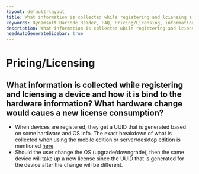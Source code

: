 ```yaml
---
layout: default-layout
title: What information is collected while registering and lciensing a device and how it is bind to the hardware information? What hardware change would caues a new license consumption?
keywords: Dynamsoft Barcode Reader, FAQ, Pricing/Licensing, information gathered, hardware bind, new license consumption
description: What information is collected while registering and lciensing a device and how it is bind to the hardware information? What hardware change would caues a new license consumption?
needAutoGenerateSidebar: true
---
```


# Pricing/Licensing

## What information is collected while registering and lciensing a device and how it is bind to the hardware information? What hardware change would caues a new license consumption?

- When devices are registered, they get a UUID that is generated based on some hardware and OS info. The exact breakdown of what is collected when using the mobile edition or server/desktop edition is mentioned [here](https://www.dynamsoft.com/license-server/docs/about/terms.html?ver=latest#generate-a-uuid).
- Should the user change the OS (upgrade/downgrade), then the same device will take up a new license since the UUID that is generated for the device after the change will be different.
